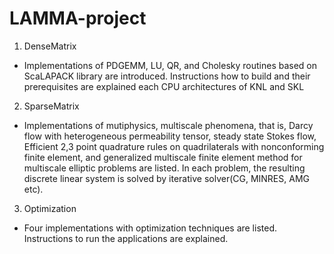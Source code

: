 # LAMMA-project


1. DenseMatrix
  - Implementations of PDGEMM, LU, QR, and Cholesky routines based on ScaLAPACK library are introduced. Instructions how to build and their prerequisites are explained each CPU architectures of KNL and SKL
 


2. SparseMatrix
  - Implementations of mutiphysics, multiscale phenomena, that is, Darcy flow with heterogeneous permeability tensor,
steady state Stokes flow, Efficient 2,3 point quadrature rules on quadrilaterals with nonconforming finite element, and generalized multiscale finite element method for multiscale elliptic problems are listed. In each problem, the resulting discrete linear system is solved by iterative solver(CG, MINRES, AMG etc).


3. Optimization
  - Four implementations with optimization techniques are listed. Instructions to run the applications are explained.